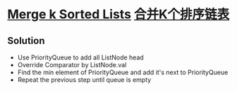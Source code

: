 # [Merge k Sorted Lists](https://leetcode.com/problems/merge-k-sorted-lists/) [合并K个排序链表](https://leetcode-cn.com/problems/merge-k-sorted-lists/)

## Solution
* Use PriorityQueue to add all ListNode head
* Override Comparator by ListNode.val
* Find the min element of PriorityQueue and add it's next to PriorityQueue
* Repeat the previous step until queue is empty